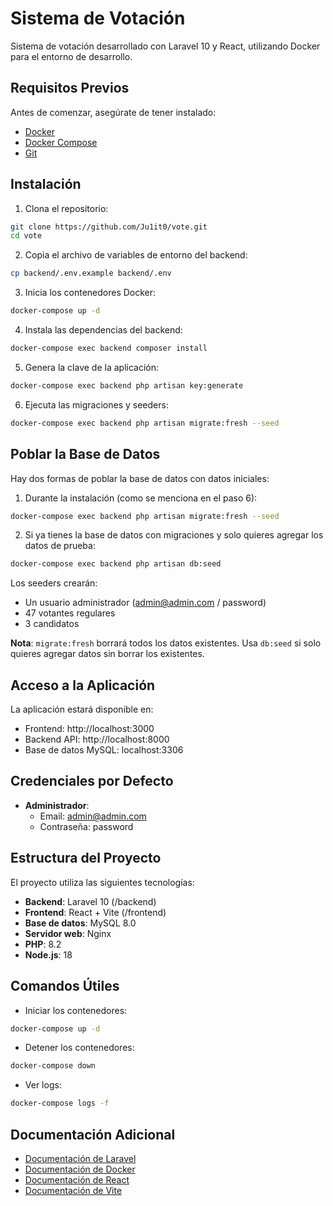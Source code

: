 # Sistema de Votación

Sistema de votación desarrollado con Laravel 10 y React, utilizando Docker para el entorno de desarrollo.

## Requisitos Previos

Antes de comenzar, asegúrate de tener instalado:

- [Docker](https://docs.docker.com/get-docker/)
- [Docker Compose](https://docs.docker.com/compose/install/)
- [Git](https://git-scm.com/downloads)

## Instalación

1. Clona el repositorio:
```bash
git clone https://github.com/Ju1it0/vote.git
cd vote
```

2. Copia el archivo de variables de entorno del backend:
```bash
cp backend/.env.example backend/.env
```

3. Inicia los contenedores Docker:
```bash
docker-compose up -d
```

4. Instala las dependencias del backend:
```bash
docker-compose exec backend composer install
```

5. Genera la clave de la aplicación:
```bash
docker-compose exec backend php artisan key:generate
```

6. Ejecuta las migraciones y seeders:
```bash
docker-compose exec backend php artisan migrate:fresh --seed
```

## Poblar la Base de Datos

Hay dos formas de poblar la base de datos con datos iniciales:

1. Durante la instalación (como se menciona en el paso 6):
```bash
docker-compose exec backend php artisan migrate:fresh --seed
```

2. Si ya tienes la base de datos con migraciones y solo quieres agregar los datos de prueba:
```bash
docker-compose exec backend php artisan db:seed
```

Los seeders crearán:
- Un usuario administrador (admin@admin.com / password)
- 47 votantes regulares
- 3 candidatos

**Nota**: `migrate:fresh` borrará todos los datos existentes. Usa `db:seed` si solo quieres agregar datos sin borrar los existentes.

## Acceso a la Aplicación

La aplicación estará disponible en:
- Frontend: http://localhost:3000
- Backend API: http://localhost:8000
- Base de datos MySQL: localhost:3306

## Credenciales por Defecto

- **Administrador**:
  - Email: admin@admin.com
  - Contraseña: password

## Estructura del Proyecto

El proyecto utiliza las siguientes tecnologías:

- **Backend**: Laravel 10 (/backend)
- **Frontend**: React + Vite (/frontend)
- **Base de datos**: MySQL 8.0
- **Servidor web**: Nginx
- **PHP**: 8.2
- **Node.js**: 18

## Comandos Útiles

- Iniciar los contenedores:
```bash
docker-compose up -d
```

- Detener los contenedores:
```bash
docker-compose down
```

- Ver logs:
```bash
docker-compose logs -f
```

## Documentación Adicional

- [Documentación de Laravel](https://laravel.com/docs)
- [Documentación de Docker](https://docs.docker.com/)
- [Documentación de React](https://reactjs.org/docs)
- [Documentación de Vite](https://vitejs.dev/guide/)
